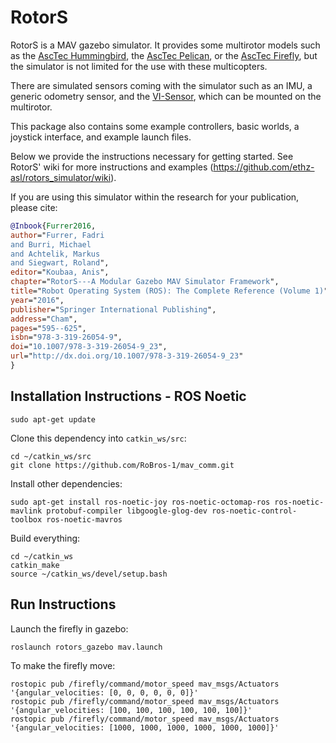 RotorS
===============

RotorS is a MAV gazebo simulator.
It provides some multirotor models such as the [AscTec Hummingbird](http://www.asctec.de/en/uav-uas-drone-products/asctec-hummingbird/), the [AscTec Pelican](http://www.asctec.de/en/uav-uas-drone-products/asctec-pelican/), or the [AscTec Firefly](http://www.asctec.de/en/uav-uas-drone-products/asctec-firefly/), but the simulator is not limited for the use with these multicopters.

There are simulated sensors coming with the simulator such as an IMU, a generic odometry sensor, and the [VI-Sensor](http://wiki.ros.org/vi_sensor), which can be mounted on the multirotor.

This package also contains some example controllers, basic worlds, a joystick interface, and example launch files.

Below we provide the instructions necessary for getting started. See RotorS' wiki for more instructions and examples (https://github.com/ethz-asl/rotors_simulator/wiki).

If you are using this simulator within the research for your publication, please cite:
```bibtex
@Inbook{Furrer2016,
author="Furrer, Fadri
and Burri, Michael
and Achtelik, Markus
and Siegwart, Roland",
editor="Koubaa, Anis",
chapter="RotorS---A Modular Gazebo MAV Simulator Framework",
title="Robot Operating System (ROS): The Complete Reference (Volume 1)",
year="2016",
publisher="Springer International Publishing",
address="Cham",
pages="595--625",
isbn="978-3-319-26054-9",
doi="10.1007/978-3-319-26054-9_23",
url="http://dx.doi.org/10.1007/978-3-319-26054-9_23"
}
```

## Installation Instructions - ROS Noetic

```
sudo apt-get update
```

Clone this dependency into `catkin_ws/src`:
```
cd ~/catkin_ws/src
git clone https://github.com/RoBros-1/mav_comm.git
```

Install other dependencies:
```
sudo apt-get install ros-noetic-joy ros-noetic-octomap-ros ros-noetic-mavlink protobuf-compiler libgoogle-glog-dev ros-noetic-control-toolbox ros-noetic-mavros
```

Build everything:
```
cd ~/catkin_ws
catkin_make
source ~/catkin_ws/devel/setup.bash
```

## Run Instructions

Launch the firefly in gazebo:
```
roslaunch rotors_gazebo mav.launch
```

To make the firefly move:
```
rostopic pub /firefly/command/motor_speed mav_msgs/Actuators '{angular_velocities: [0, 0, 0, 0, 0, 0]}'
rostopic pub /firefly/command/motor_speed mav_msgs/Actuators '{angular_velocities: [100, 100, 100, 100, 100, 100]}'
rostopic pub /firefly/command/motor_speed mav_msgs/Actuators '{angular_velocities: [1000, 1000, 1000, 1000, 1000, 1000]}'
```
